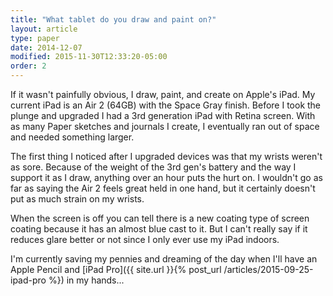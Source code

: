 ```yaml
---
title: "What tablet do you draw and paint on?"
layout: article
type: paper
date: 2014-12-07
modified: 2015-11-30T12:33:20-05:00
order: 2
---
```


If it wasn't painfully obvious, I draw, paint, and create on Apple's iPad. My current iPad is an Air 2 (64GB) with the Space Gray finish. Before I took the plunge and upgraded I had a 3rd generation iPad with Retina screen. With as many Paper sketches and journals I create, I eventually ran out of space and needed something larger.

The first thing I noticed after I upgraded devices was that my wrists weren't as sore. Because of the weight of the 3rd gen's battery and the way I support it as I draw, anything over an hour puts the hurt on. I wouldn't go as far as saying the Air 2 feels great held in one hand, but it certainly doesn't put as much strain on my wrists.

When the screen is off you can tell there is a new coating type of screen coating because it has an almost blue cast to it. But I can't really say if it reduces glare better or not since I only ever use my iPad indoors.

I'm currently saving my pennies and dreaming of the day when I'll have an Apple Pencil and [iPad Pro]({{ site.url }}{% post_url /articles/2015-09-25-ipad-pro %}) in my hands...
